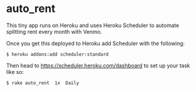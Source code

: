auto_rent
================

This tiny app runs on Heroku and uses Heroku Scheduler to automate splitting rent every month with Venmo.

Once you get this deployed to Heroku add Scheduler with the following:

`$ heroku addons:add scheduler:standard`

Then head to https://scheduler.heroku.com/dashboard to set up your task like so:

`$ rake auto_rent  1x  Daily`
